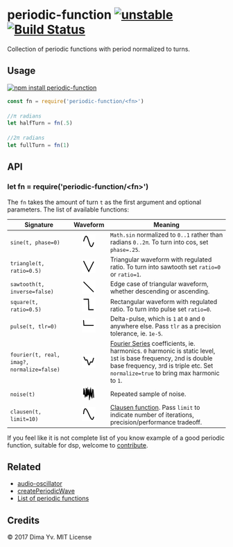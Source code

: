 # periodic-function [![unstable](https://img.shields.io/badge/stability-unstable-green.svg)](http://github.com/badges/stability-badges) [![Build Status](https://img.shields.io/travis/dfcreative/periodic-function.svg)](https://travis-ci.org/dfcreative/periodic-function)

Collection of periodic functions with period normalized to turns.

## Usage

[![npm install periodic-function](https://nodei.co/npm/periodic-function.png?mini=true)](https://npmjs.org/package/periodic-function/)

```js
const fn = require('periodic-function/<fn>')

//π radians
let halfTurn = fn(.5)

//2π radians
let fullTurn = fn(1)
```

## API

### let fn = require('periodic-function/\<fn\>')

The `fn` takes the amount of turn `t` as the first argument and optional parameters. The list of available functions:

| Signature | Waveform | Meaning |
---|:---:|---|
| <code>sine(t,&nbsp;phase=0)</code> | ![sine](https://raw.githubusercontent.com/dfcreative/periodic-function/master/sine.png) | `Math.sin` normalized to `0..1` rather than radians `0..2π`. To turn into cos, set `phase=.25`. |
| <code>triangle(t, ratio=0.5)</code> | ![triangle](https://raw.githubusercontent.com/dfcreative/periodic-function/master/triangle.png) | Triangular waveform with regulated ratio. To turn into sawtooth set `ratio=0` or `ratio=1`. |
| <code>sawtooth(t, inverse=false)</code> | ![sawtooth](https://raw.githubusercontent.com/dfcreative/periodic-function/master/sawtooth.png) | Edge case of triangular waveform, whether descending or ascending. |
| <code>square(t, ratio=0.5)</code> | ![square](https://raw.githubusercontent.com/dfcreative/periodic-function/master/square.png) | Rectangular waveform with regulated ratio. To turn into pulse set `ratio=0`. |
| <code>pulse(t, tlr=0)</code> | ![pulse](https://raw.githubusercontent.com/dfcreative/periodic-function/master/pulse.png) | Delta-pulse, which is `1` at `0` and `0` anywhere else. Pass `tlr` as a precision tolerance, ie. `1e-5`. |
| <code>fourier(t, real, imag?, normalize=false)</code> | ![fourier](https://raw.githubusercontent.com/dfcreative/periodic-function/master/fourier.png) | [Fourier Series](https://en.wikipedia.org/wiki/Fourier_series) coefficients, ie. harmonics. `0` harmonic is static level, `1`st is base frequency, `2`nd is double base frequency, `3`rd is triple etc. Set `normalize=true` to bring max harmonic to `1`. |
| <code>noise(t)</code> | ![noise](https://raw.githubusercontent.com/dfcreative/periodic-function/master/noise.png) | Repeated sample of noise. |
| <code>clausen(t, limit=10)</code> | ![clausen](https://raw.githubusercontent.com/dfcreative/periodic-function/master/clausen.png) | [Clausen function](https://en.wikipedia.org/wiki/Clausen_function). Pass `limit` to indicate number of iterations, precision/performance tradeoff. |

If you feel like it is not complete list of you know example of a good periodic function, suitable for dsp, welcome to [contribute](https://github.com/dfcreative/periodic-function/issues).

## Related

* [audio-oscillator](https://github.com/audiojs/audio-oscillator)
* [createPeriodicWave](https://developer.mozilla.org/en-US/docs/Web/API/AudioContext/createPeriodicWave)
* [List of periodic functions](https://en.wikipedia.org/wiki/List_of_periodic_functions)

## Credits

© 2017 Dima Yv. MIT License
